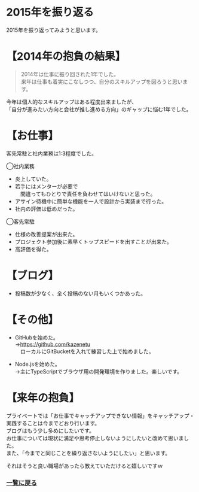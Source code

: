 2015年を振り返る
===

2015年を振り返ってみようと思います。

# 【2014年の抱負の結果】
> 2014年は仕事に振り回された1年でした。  
> 来年は仕事も着実にこなしつつ、自分のスキルアップを図ろうと思います。

今年は個人的なスキルアップはある程度出来ましたが、  
「自分が進みたい方向と会社が推し進める方向」のギャップに悩む1年でした。

# 【お仕事】
客先常駐と社内業務は1:3程度でした。

◯社内業務
* 炎上していた。
* 若手にはメンターが必要で  
　間違ってもひとりで責任を負わせてはいけないと思った。
* アサイン待機中に簡単な機能を一人で設計から実装まで行った。
* 社内の評価は低めだった。

◯客先常駐
* 仕様の改善提案が出来た。
* プロジェクト参加後に素早くトップスピードを出すことが出来た。
* 高評価を得た。

# 【ブログ】
* 投稿数が少なく、全く投稿のない月もいくつかあった。

# 【その他】
* GitHubを始めた。  
→https://github.com/kazenetu  
　ローカルにGitBucketを入れて練習した上で始めました。

* Node.jsを始めた。  
→主にTypeScriptでブラウザ用の開発環境を作りました。楽しいです。

# 【来年の抱負】
プライベートでは「お仕事でキャッチアップできない情報」をキャッチアップ・実践することは今までどおり行います。  
ブログはもう少し多めにしたいです。  
お仕事については現状に満足や思考停止しないようにしたいと改めて思いました。  
また、「今までと同じことを繰り返さないようにしたい」と思います。  

それはそうと良い職場があったら教えていただけると嬉しいですｗ  

### [一覧に戻る](README.md)
